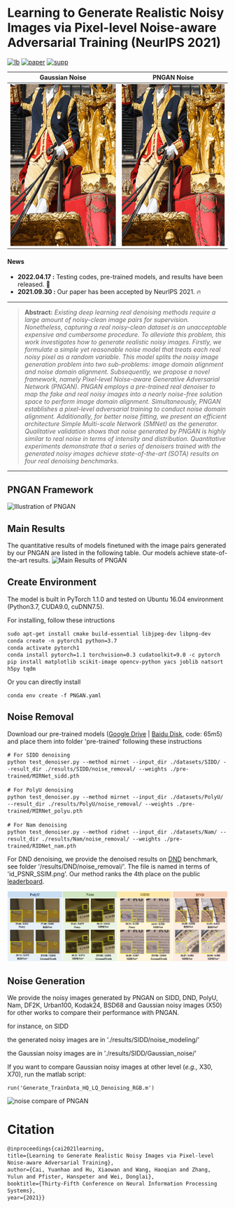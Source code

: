 # Learning to Generate Realistic Noisy Images via Pixel-level Noise-aware Adversarial Training (NeurIPS 2021)
[![lb](https://img.shields.io/badge/DND-leaderboard-179bd3)](https://noise.visinf.tu-darmstadt.de/benchmark/#results_srgb)
[![paper](https://img.shields.io/badge/NeurIPS-paper-179bd3)](https://proceedings.neurips.cc/paper/2021/file/1a5b1e4daae265b790965a275b53ae50-Paper.pdf)
[![supp](https://img.shields.io/badge/NeurIPS-supplementary_matrial-179bd3)](https://proceedings.neurips.cc/paper/2021/file/1a5b1e4daae265b790965a275b53ae50-Supplemental.pdf)

|                       Gaussian Noise                          |                        PNGAN Noise                        |
| :-----------------------------------------------------------: | :-------------------------------------------------------: |
| <img src="./figure/clean2gaussian.gif"  height=370 width=370> | <img src="./figure/clean2PNGAN.gif" width=370 height=370> |


#### News
- **2022.04.17 :** Testing codes, pre-trained models, and results have been released. :rocket: 
- **2021.09.30 :** Our paper has been accepted by NeurIPS 2021. 🔥

<hr />

> **Abstract:** *Existing deep learning real denoising methods require a large amount of noisy-clean image pairs for supervision. Nonetheless, capturing a  real noisy-clean dataset is an unacceptable expensive and cumbersome procedure. To alleviate this problem, this work investigates how to generate realistic noisy images. Firstly, we formulate a simple yet reasonable noise model that treats each real noisy pixel as a random variable. This model splits the noisy image generation problem into two sub-problems: image domain alignment and noise domain alignment. Subsequently, we propose a novel framework, namely Pixel-level Noise-aware Generative Adversarial Network (PNGAN). PNGAN employs a pre-trained real denoiser to map the fake and real noisy images into a nearly noise-free solution space to perform image domain alignment. Simultaneously, PNGAN establishes a pixel-level adversarial training to conduct noise domain alignment. Additionally, for better noise fitting, we present an efficient architecture Simple Multi-scale Network (SMNet) as the generator. Qualitative validation shows that noise generated by PNGAN is highly similar to real noise in terms of intensity and distribution. Quantitative experiments demonstrate that a series of denoisers trained with the generated noisy images achieve state-of-the-art (SOTA) results on four real denoising benchmarks.* 
<hr />

## PNGAN Framework
 ![Illustration of PNGAN](/figure/PNGAN.png)

## Main Results
The quantitative results of models finetuned with the image pairs generated by our PNGAN are listed in the following table. Our models achieve state-of-the-art results.
 ![Main Results of PNGAN](/figure/main.png)





## Create Environment
The model is built in PyTorch 1.1.0 and tested on Ubuntu 16.04 environment (Python3.7, CUDA9.0, cuDNN7.5).

For installing, follow these intructions

```shell
sudo apt-get install cmake build-essential libjpeg-dev libpng-dev
conda create -n pytorch1 python=3.7
conda activate pytorch1
conda install pytorch=1.1 torchvision=0.3 cudatoolkit=9.0 -c pytorch
pip install matplotlib scikit-image opencv-python yacs joblib natsort h5py tqdm
```

Or you can directly install

```shell
conda env create -f PNGAN.yaml
```

## Noise Removal
Download our pre-trained models ([Google Drive](https://drive.google.com/drive/folders/1ykkqUB7jA0flsoWWC1Um8YBjy5_OnZqN?usp=sharing) | [Baidu Disk](https://pan.baidu.com/s/108K8VAPVEULaRMo-ZCxbNQ), code: 65m5) and place them into folder 'pre-trained'
following these instructions

```shell
# For SIDD denoising
python test_denoiser.py --method mirnet --input_dir ./datasets/SIDD/ --result_dir ./results/SIDD/noise_removal/ --weights ./pre-trained/MIRNet_sidd.pth

# For PolyU denoising
python test_denoiser.py --method mirnet --input_dir ./datasets/PolyU/ --result_dir ./results/PolyU/noise_removal/ --weights ./pre-trained/MIRNet_polyu.pth

# For Nam denoising
python test_denoiser.py --method ridnet --input_dir ./datasets/Nam/ --result_dir ./results/Nam/noise_removal/ --weights ./pre-trained/RIDNet_nam.pth
```

For DND denoising, we provide the denoised results on [DND](https://noise.visinf.tu-darmstadt.de/) benchmark, see folder '/results/DND/noise_removal/'. The file is named in terms of 'id_PSNR_SSIM.png'. Our method ranks the 4th place on the public [leaderboard](https://noise.visinf.tu-darmstadt.de/benchmark/#results_srgb).

![denoise_compare](/figure/noise_removal.png)

## Noise Generation
We provide the noisy images generated by PNGAN on SIDD, DND, PolyU, Nam, DF2K, Urban100, Kodak24, BSD68 and Gaussian noisy images (X50) for other works to compare their performance with PNGAN.

for instance, on SIDD

the generated noisy images are in './results/SIDD/noise_modeling/'

the Gaussian noisy images are in './results/SIDD/Gaussian_noise/'

If you want to compare Gaussian noisy images at other level (*e.g.,* X30, X70), run the matlab script:

```shell
run('Generate_TrainData_HQ_LQ_Denoising_RGB.m')
```

![noise compare of PNGAN](/figure/noisy.png)


# Citation
```
@inproceedings{cai2021learning, 
title={Learning to Generate Realistic Noisy Images via Pixel-level Noise-aware Adversarial Training}, 
author={Cai, Yuanhao and Hu, Xiaowan and Wang, Haoqian and Zhang, Yulun and Pfister, Hanspeter and Wei, Donglai}, 
booktitle={Thirty-Fifth Conference on Neural Information Processing Systems}, 
year={2021}}
```
